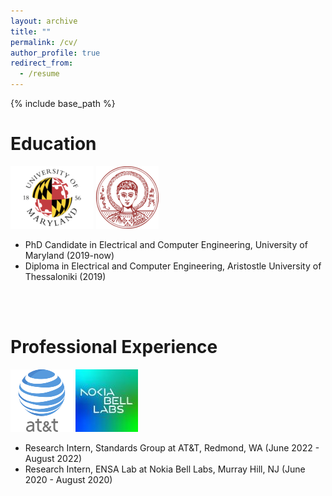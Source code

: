 ```yaml
---
layout: archive
title: ""
permalink: /cv/
author_profile: true
redirect_from:
  - /resume
---
```


{% include base_path %}
<br/>

Education
======
 ![alt text](/images/umd-logo.png) ![alt text](/images/auth-logo.png)
* PhD Candidate in Electrical and Computer Engineering, University of Maryland (2019-now)
* Diploma in Electrical and Computer Engineering, Aristostle University of Thessaloniki (2019)
<br/>
<br/>
  
Professional Experience
======
 ![alt text](/images/at&t.png) ![alt text](/images/nokia-logo.jpg)
* Research Intern, Standards Group at AT&T, Redmond, WA (June 2022 - August 2022)
* Research Intern, ENSA Lab at Nokia Bell Labs, Murray Hill, NJ (June 2020 - August 2020)
